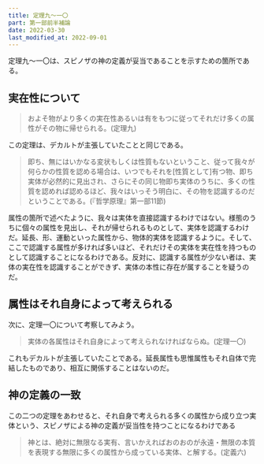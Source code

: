 ```yaml
---
title: 定理九～一〇
part: 第一部前半補論
date: 2022-03-30
last_modified_at: 2022-09-01
---
```

定理九～一〇は、スピノザの神の定義が妥当であることを示すための箇所である。

## 実在性について

>およそ物がより多くの実在性あるいは有をもつに従ってそれだけ多くの属性がその物に帰せられる。(定理九)

この定理は、デカルトが主張していたことと同じである。

>即ち、無にはいかなる変状もしくは性質もないということ、従って我々が何らかの性質を認める場合は、いつでもそれを[性質として]有つ物、即ち実体が必然的に見出され、さらにその同じ物即ち実体のうちに、多くの性質を認めれば認めるほど、我々はいっそう明白に、その物を認識するのだということである。(『哲学原理』第一部11節)

属性の箇所で述べたように、我々は実体を直接認識するわけではない。様態のうちに個々の属性を見出し、それが帰せられるものとして、実体を認識するわけだ。延長、形、運動といった属性から、物体的実体を認識するように。そして、ここで認識する属性が多ければ多いほど、それだけその実体を実在性を持つものとして認識することになるわけである。反対に、認識する属性が少ない者は、実体の実在性を認識することができず、実体の本性に存在が属することを疑うのだ。

## 属性はそれ自身によって考えられる

次に、定理一〇について考察してみよう。

>実体の各属性はそれ自身によって考えられなければならぬ。(定理一〇)

これもデカルトが主張していたことである。延長属性も思惟属性もそれ自体で完結したものであり、相互に関係することはないのだ。

## 神の定義の一致

この二つの定理をあわせると、それ自身で考えられる多くの属性から成り立つ実体という、スピノザによる神の定義が妥当性を持つことになるわけである

>神とは、絶対に無限なる実有、言いかえればおのおのが永遠・無限の本質を表現する無限に多くの属性から成っている実体、と解する。(定義六)
